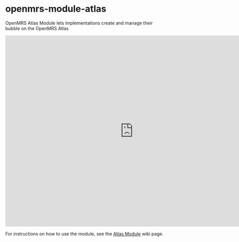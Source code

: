 openmrs-module-atlas
====================

OpenMRS Atlas Module lets implementations create and manage their bubble on the OpenMRS Atlas

<iframe width="800" height="600" src="http://openmrs.org/atlas/" frameborder="0"></iframe>

For instructions on how to use the module, see the [Atlas Module](https://wiki.openmrs.org/x/O4F1AQ) wiki page.
